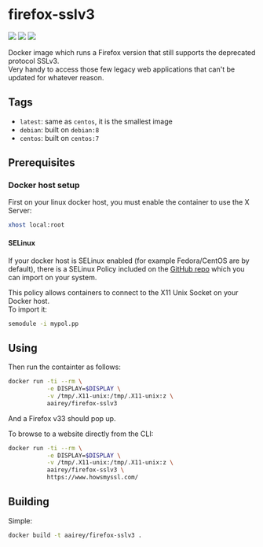 # firefox-sslv3

[![](https://images.microbadger.com/badges/image/aairey/firefox-sslv3.svg)](https://microbadger.com/images/aairey/firefox-sslv3 "Get your own image badge on microbadger.com") [![](https://images.microbadger.com/badges/version/aairey/firefox-sslv3.svg)](https://microbadger.com/images/aairey/firefox-sslv3 "Get your own version badge on microbadger.com") [![](https://images.microbadger.com/badges/license/aairey/firefox-sslv3.svg)](https://microbadger.com/images/aairey/firefox-sslv3 "Get your own license badge on microbadger.com")

Docker image which runs a Firefox version that still supports the deprecated protocol SSLv3.  
Very handy to access those few legacy web applications that can't be updated for whatever reason.

## Tags

* `latest`: same as `centos`, it is the smallest image
* `debian`: built on `debian:8`
* `centos`: built on `centos:7`

## Prerequisites

### Docker host setup

First on your linux docker host, you must enable the container to use the X Server:

```bash
xhost local:root
```

#### SELinux
If your docker host is SELinux enabled (for example Fedora/CentOS are by default), there is a SELinux Policy included on the [GitHub repo](https://github.com/aairey/docker-firefox_sslv3) which you can import on your system.

This policy allows containers to connect to the X11 Unix Socket on your Docker host.  
To import it:
```bash
semodule -i mypol.pp
```

## Using

Then run the containter as follows:
```bash
docker run -ti --rm \
           -e DISPLAY=$DISPLAY \
           -v /tmp/.X11-unix:/tmp/.X11-unix:z \
           aairey/firefox-sslv3
```
And a Firefox v33 should pop up.

To browse to a website directly from the CLI:

```bash
docker run -ti --rm \
           -e DISPLAY=$DISPLAY \
           -v /tmp/.X11-unix:/tmp/.X11-unix:z \
           aairey/firefox-sslv3 \
           https://www.howsmyssl.com/
```

## Building

Simple:
```bash
docker build -t aairey/firefox-sslv3 .
```

